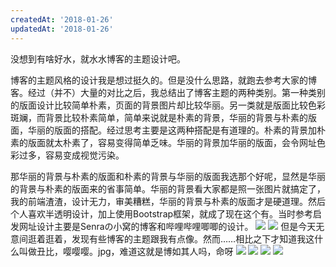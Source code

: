 ```yaml
---
createdAt: '2018-01-26'
updatedAt: '2018-01-26'
---
```

没想到有啥好水，就水水博客的主题设计吧。

博客的主题风格的设计我是想过挺久的。但是没什么思路，就跑去参考大家的博客。经过（并不）大量的对比之后，我总结出了博客主题的两种类别。第一种类别的版面设计比较简单朴素，页面的背景图片却比较华丽。另一类就是版面比较色彩斑斓，而背景比较朴素简单，简单来说就是朴素的背景，华丽的背景与朴素的版面，华丽的版面的搭配。经过思考主要是这两种搭配是有道理的。朴素的背景加朴素的版面就太朴素了，容易变得简单乏味。华丽的背景加华丽的版面，会令网址色彩过多，容易变成视觉污染。

<!--more-->

那华丽的背景与朴素的版面和朴素的背景与华丽的版面我选那个好呢，显然是华丽的背景与朴素的版面来的省事简单。华丽的背景看大家都是照一张图片就搞定了，我的前端渣渣，设计无力，审美糟糕，华丽的背景与朴素的版面才是硬道理。然后个人喜欢半透明设计，加上使用Bootstrap框架，就成了现在这个有。当时参考启发网址设计主要是Senraの小窝的博客和哔哩哔哩唧唧的设计。
![](/file/blog/code/20180126/wallhaven-621538.png)
![](/file/blog/code/20180126/%E9%80%89%E5%8C%BA_001d.png)
但是今天无意间逛着逛着，发现有些博客的主题跟我有点像。然而……相比之下才知道我这什么叫做丑比，嘤嘤嘤。jpg，难道这就是博如其人吗，命呀
![](/file/blog/code/20180126/%E9%80%89%E5%8C%BA_004d.png)
![](/file/blog/code/20180126/%E9%80%89%E5%8C%BA_006.png)
![](/file/blog/code/20180126/%E9%80%89%E5%8C%BA_003d.png)
![](/file/blog/code/20180126/%E9%80%89%E5%8C%BA_005.png)